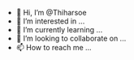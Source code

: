 - 👋 Hi, I’m @Thiharsoe
- 👀 I’m interested in ...
- 🌱 I’m currently learning ...
- 💞️ I’m looking to collaborate on ...
- 📫 How to reach me ...

<!---
Thiharsoe/Thiharsoe is a ✨ special ✨ repository because its `README.md` (this file) appears on your GitHub profile.
You can click the Preview link to take a look at your changes.
--->
